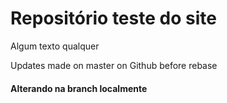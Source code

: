 # Repositório teste do site


Algum texto qualquer

Updates made on master on Github before rebase


#### Alterando na branch localmente
